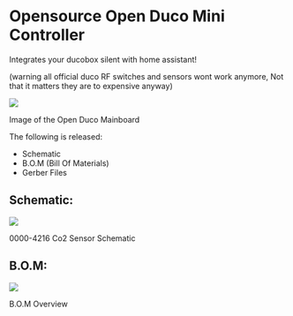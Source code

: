 
# Opensource Open Duco Mini Controller

Integrates your ducobox silent with home assistant!

(warning all official duco RF switches and sensors wont work anymore, Not that it matters they are to expensive anyway)

![](https://flamingo-tech.nl/wp-content/uploads/2021/11/image-5-2048x1284.png)

Image of the Open Duco Mainboard

The following is released:

-   Schematic
-   B.O.M (Bill Of Materials)
-   Gerber Files

## Schematic:

![](https://flamingo-tech.nl/wp-content/uploads/2021/11/image-15-1024x733.png)

0000-4216 Co2 Sensor Schematic


## B.O.M:

![](https://flamingo-tech.nl/wp-content/uploads/2021/11/image-14-1024x253.png)

B.O.M Overview


